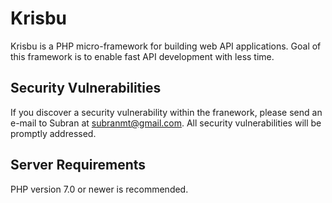 # Krisbu

Krisbu is a PHP micro-framework for building web API applications. Goal of this framework is to enable fast API development with less time.

## Security Vulnerabilities

If you discover a security vulnerability within the franework, please send an e-mail to Subran at subranmt@gmail.com. All security vulnerabilities will be promptly addressed.

## Server Requirements

PHP version 7.0 or newer is recommended.